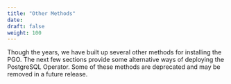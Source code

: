 ```yaml
---
title: "Other Methods"
date:
draft: false
weight: 100
---
```


Though the years, we have built up several other methods for installing the
PGO. The next few sections provide some alternative ways of
deploying the PostgreSQL Operator. Some of these methods are deprecated and may
be removed in a future release.
